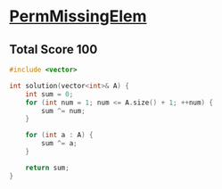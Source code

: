 # [PermMissingElem](https://app.codility.com/programmers/lessons/3-time_complexity/perm_missing_elem/)

## Total Score 100
```c++
#include <vector>

int solution(vector<int>& A) {
    int sum = 0;
    for (int num = 1; num <= A.size() + 1; ++num) {
        sum ^= num;
    }

    for (int a : A) {
        sum ^= a;
    }

    return sum;
}
```